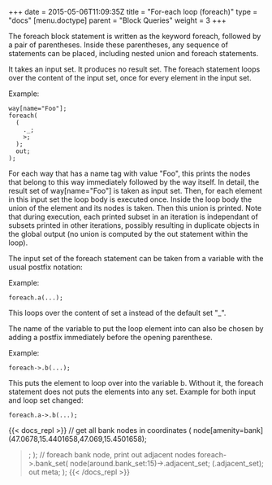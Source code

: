 +++
date = 2015-05-06T11:09:35Z
title = "For-each loop (foreach)"
type = "docs"
[menu.doctype]
  parent = "Block Queries"
weight = 3
+++

The foreach block statement is written as the keyword foreach, followed by a pair of parentheses. Inside these parentheses, any sequence of statements can be placed, including nested union and foreach statements.

It takes an input set. It produces no result set. The foreach statement loops over the content of the input set, once for every element in the input set.

Example:

    way[name="Foo"];
    foreach(
      (
        ._;
        >;
      );
      out;
    );

For each way that has a name tag with value "Foo", this prints the nodes that belong to this way immediately followed by the way itself. In detail, the result set of way[name="Foo"] is taken as input set. Then, for each element in this input set the loop body is executed once. Inside the loop body the union of the element and its nodes is taken. Then this union is printed. Note that during execution, each printed subset in an iteration is independant of subsets printed in other iterations, possibly resulting in duplicate objects in the global output (no union is computed by the out statement within the loop).

The input set of the foreach statement can be taken from a variable with the usual postfix notation:

Example:

    foreach.a(...);

This loops over the content of set a instead of the default set "\_".

The name of the variable to put the loop element into can also be chosen by adding a postfix immediately before the opening parenthese.

Example:

    foreach->.b(...);

This puts the element to loop over into the variable b. Without it, the foreach statement does not puts the elements into any set. Example for both input and loop set changed:

    foreach.a->.b(...);

{{< docs_repl >}}
// get all bank nodes in coordinates
(
  node[amenity=bank]
  (47.0678,15.4401658,47.069,15.4501658);
  >;
);
// foreach bank node, print out adjacent nodes
foreach->.bank_set(
  node(around.bank_set:15)->.adjacent_set;
  (.adjacent_set);
  out meta;
);
{{< /docs_repl >}}
